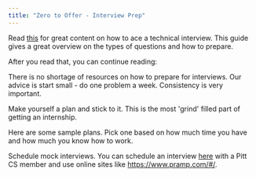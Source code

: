 ```yaml
---
title: "Zero to Offer - Interview Prep"
---
```


Read [this](https://yangshun.github.io/tech-interview-handbook/) for
great content on how to ace a technical interview. This guide gives
a great overview on the types of questions and how to prepare.

After you read that, you can continue reading:

There is no shortage of resources on how to prepare for interviews. Our
advice is start small - do one problem a week. Consistency is very
important.

Make yourself a plan and stick to it. This is the most 'grind' filled
part of getting an internship.

Here are some sample plans. Pick one based on how much time you
have and how much you know how to work.

Schedule mock interviews. You can
schedule an interview [here](/career/mock-interview) with a Pitt CS member and use online sites like https://www.pramp.com/#/.
